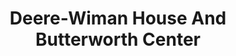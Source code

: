 ---
layout: repo
title: "Deere-Wiman House And Butterworth Center"
id: 15964
permalink: repos/15964/
---